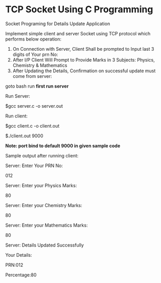 # **TCP Socket Using C Programming**

Socket Programing for Details Update Application

Implement simple client and server Socket using TCP protocol which performs below operation:

1. On Connection with Server, Client Shall be prompted to Input last 3 digits of Your prn No:
2. After I/P Client Will Prompt to Provide Marks in 3 Subjects: Physics, Chemistry & Mathematics 
3. After Updating the Details, Confirmation on successful update must come from server: 

goto bash run **first run server**

Run Server:

$gcc server.c -o server.out


Run client:

$gcc client.c -o client.out

$./client.out <Server IP>  9000  

**Note: port bind to default 9000 in given sample code**
  
Sample output after running client:

Server: Enter Your PRN No:

012

Server: Enter your Physics Marks:

80

Server: Enter your Chemistry Marks:

80

Server: Enter your Mathematics Marks:

80

Server: Details Updated Successfully 

Your Details:

PRN:012

Percentage:80
